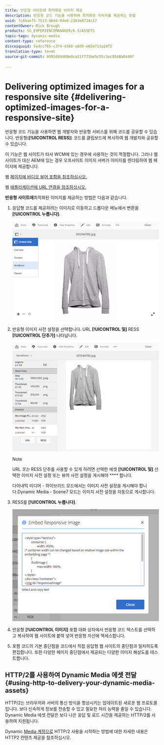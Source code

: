 ```yaml
---
title: 반응형 사이트에 최적화된 이미지 제공
description: 반응형 코드 기능을 사용하여 최적화된 이미지를 제공하는 방법
uuid: 7c6baef5-7513-4644-94ed-2383e8724c17
contentOwner: Rick Brough
products: SG_EXPERIENCEMANAGER/6.5/ASSETS
topic-tags: dynamic-media
content-type: reference
discoiquuid: 5edcc765-c374-4368-a0d9-e02a713a24f2
translation-type: tm+mt
source-git-commit: 0595d89409e0ca21f771be5c55c3ec9548a8449f

---
```



# Delivering optimized images for a responsive site {#delivering-optimized-images-for-a-responsive-site}

반응형 코드 기능을 사용하면 웹 개발자와 반응형 서비스를 위해 코드를 공유할 수 있습니다. 반응형(**[!UICONTROL RESS]**) 코드를 클립보드에 복사하여 웹 개발자와 공유할 수 있습니다.

이 기능은 웹 사이트가 타사 WCM에 있는 경우에 사용하는 것이 적절합니다. 그러나 웹 사이트가 대신 AEM에 있는 경우 오프사이트 이미지 서버가 이미지를 렌더링하여 웹 페이지에 제공합니다.

웹 [페이지에 비디오 뷰어 포함을 참조하십시오.](embed-code.md)

웹 [애플리케이션에 URL 연결을 참조하십시오.](linking-urls-to-yourwebapplication.md)

**반응형 사이트에**&#x200B;최적화된 이미지를 제공하는 방법은 다음과 같습니다.

1. 응답형 코드를 제공하려는 이미지로 이동하고 드롭다운 메뉴에서 변환을 **[!UICONTROL 누릅니다]**.

   ![chlimage_1-408](assets/chlimage_1-408.png)

1. 반응형 이미지 사전 설정을 선택합니다. URL **[!UICONTROL 및]** RESS **[!UICONTROL 단추가]** 나타납니다.

   ![chlimage_1-409](assets/chlimage_1-208.png)

   >[!NOTE]
   >
   >URL *또는* RESS 단추를 사용할 수 있게 하려면 선택한 에셋 **[!UICONTROL 및]** 선택한 이미지 사전 설정 또는 뷰어 사전 설정을 게시해야 **** 합니다.
   >
   >다이내믹 미디어 - 하이브리드 모드에서는 이미지 사전 설정을 게시해야 합니다.Dynamic Media - Scene7 모드는 이미지 사전 설정을 자동으로 게시합니다.

1. RESS를 **[!UICONTROL 누릅니다]**.

   ![chlimage_1-410](assets/chlimage_1-410.png)

1. 반응형 **[!UICONTROL 이미지]** 포함 대화 상자에서 반응형 코드 텍스트를 선택하고 복사하여 웹 사이트에 붙여 넣어 반응형 자산에 액세스합니다.
1. 포함 코드의 기본 중단점을 코드에서 직접 응답형 웹 사이트의 중단점과 일치하도록 편집합니다. 또한 다양한 페이지 중단점에서 제공되는 다양한 이미지 해상도를 테스트합니다.

## HTTP/2를 사용하여 Dynamic Media 에셋 전달 {#using-http-to-delivery-your-dynamic-media-assets}

HTTP/2는 브라우저와 서버의 통신 방식을 향상시키는 업데이트된 새로운 웹 프로토콜입니다. 보다 신속하게 정보를 전송할 수 있고 필요한 처리 능력을 줄일 수 있습니다. Dynamic Media 에셋 전달은 보다 나은 응답 및 로드 시간을 제공하는 HTTP/2를 사용하여 지원됩니다.

Dynamic [Media 계정으로](http2.md) HTTP/2 사용을 시작하는 방법에 대한 자세한 내용은 HTTP2 컨텐츠 제공을 참조하십시오.
